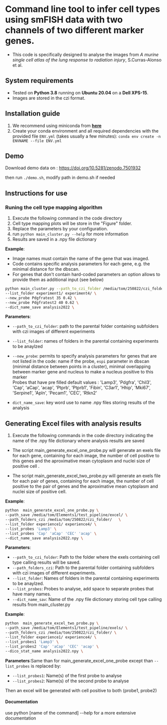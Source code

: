 

# Command line tool to infer cell types using smFISH data with two channels of two different marker genes.

- This code is specifically designed to analyse the images from *A murine single cell atlas of the lung response to radiation injury*, S.Curras-Alonso et al.

## System requirements

- Tested on **Python 3.8** running on **Ubuntu 20.04** on a **Dell XPS-15**.
- Images are stored in the czi format.

## Installation guide

1. We recommend using miniconda from [**here**](https://docs.conda.io/en/latest/miniconda.html)
2. Create your conda environment and all required dependencies with the provided file `ENV.yml` (takes usually a few minutes): `conda env create -n ENVNAME --file ENV.yml`

## Demo

Download demo data on  : https://doi.org/10.5281/zenodo.7501932

then run `./demo.sh`, modify path in demo.sh if needed

## Instructions for use

### Runing the cell type mapping algorithm

1. Execute the following command in the code directory
2. Cell type mapping plots will be store in the "Figure" folder.
3. Replace the parameters by your configuration.  
4. run  `python main_cluster.py --help` for more information
5. Results are saved in a .npy file dictionary

**Example**:

- Image names must contain the name of the gene that was imaged.
- Code contains specific analysis parameters for each gene, e.g. the minimal distance for the dbscan.
- For genes that don't contain hard-coded parameters an option allows to provide them as additional input (see below)

``` bash
python main_cluster.py --path_to_czi_folder /media/tom/250822/czi_folder/ \
--list_folder experiment1/ experiment4/ \
--new_probe Pdgfratest 35 0.42 \
--new_probe Pdgfratest2 40 0.62 \
--dict_name_save analysis2022 \
```

**Parameters**:
- `--path_to_czi_folder`: path to the parental folder containing subfolders with czi images of different experiments
- `--list_folder`: names of folders in the parental containing experiments to be anaylzed
- `--new_probe`: permits to specify analysis parameters for genes that are not listed in the code: name if the probe, `espi` parameter in dbscan (minimal distance between points in a cluster), minimal overlapping between marker gene and nucleus to make a nucleus positive to this marker <br />
Probes that have pre filled default values : 'Lamp3', 'Pdgfra', 'Chil3', 'Cap', 'aCap', 'acap', 'Ptprb', 'Ptprb1', 'Fibin', 'C3ar1', 'Hhip', 'Mki67', 'Serpine1', 'Apln', 'Pecam1', 'CEC', 'Rtkn2'

- `dict_name_save`: key word use to name .npy files storing results of the analysis

## Generating Excel files with analysis results

1. Execute the following commands in the code directory indicating the name of the .npy file dictionary where analysis results are saved <br />
- The script main_generate_excel_one_probe.py will generate an exels file for each gene, containing for each image, the number of cell positive to this genes and the aproximative mean cytoplasm and nuclei size of positive cell . 

- The script main_generate_excel_two_probe.py will generate an exels file for each pair of genes, containing for each image, the number of cell positive to the pair of genes and the aproximative mean cytoplasm and nuclei size of positive cell. 

**Example**:
```bash
python  main_generate_excel_one_probe.py \ 
--path_save /media/tom/Elements1/test_pipeline/excel/ \
--path_folders_czi /media/tom/250822/czi_folder/   \
--list_folder experience1/ experience4/ \
--list_probes 'Lamp3' \ 
--list_probes 'Cap' 'aCap' 'CEC' 'acap' \ 
--dict_name_save analysis2022.npy \ 
```

**Parameters**:
- `--path_to_czi_folder`: Path to the folder where the exels containing cell type calling results will be saved.
- `--path_folders_czi`: Path to the parental folder containing subfolders with czi images of different experiments.
- `--list_folder`: Names of folders in the parental containing experiments to be anaylzed.
- `--list_probes`: Probes to analyse, add space to separate probes that have many names.
- `--dict_name_sav`: Name of the .npy file dictionary storing cell type calling results from main_cluster.py




**Example**:
```bash
python  main_generate_excel_two_probe.py \
--path_save /media/tom/Elements1/test_pipeline/exels/ \
--path_folders_czi /media/tom/250822/czi_folder/ \
--list_folder experience1/ experience4/ \
--list_probes1 'Lamp3' \
--list_probes2 'Cap' 'aCap' 'CEC' 'acap' \
--dico_stat_name analysis2022.npy \


```
**Parameters**:Same than for  main_generate_excel_one_probe except than  `--list_probes` is replaced by:

- `--list_probes1`: Name(s) of the first probe to analyse
- `--list_probes2`: Name(s) of the second probe to analyse 

Then an excel will be generated with cell positive to both (probe1, probe2)


#### Documentation

use python [name of the command] --help for a more extensive documentation

